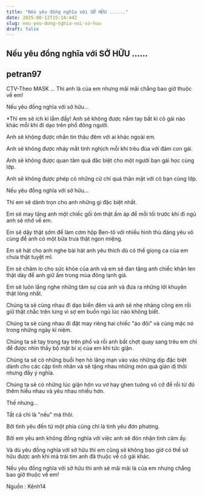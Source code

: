 ```yaml
---
title: "Nếu yêu đồng nghĩa với SỞ HỮU ......"
date: 2025-06-12T15:14:44Z
slug: neu-yeu-dong-nghia-voi-so-huu
draft: false
---
```


## Nếu yêu đồng nghĩa với SỞ HỮU ......

## petran97

CTV-Theo MASK 
... Thì anh là của em nhưng mãi mãi chẳng bao giờ thuộc về em! 
 
Nếu yêu đồng nghĩa với sở hữu... 
 
*Thì em sẽ ích kỉ lắm đấy!
Anh sẽ không được nắm tay bất kì cô gái nào khác mỗi khi đi dạo trên phố đông người.
 
Anh sẽ không được nhắn tin thâu đêm với ai khác ngoài em.
 
Anh sẽ không được nháy mắt tinh nghịch mỗi khi trêu đùa với đám con gái.
 
Anh sẽ không được quan tâm quá đăc biệt cho một người bạn gái học cùng lớp.
 
Anh sẽ không được phép có những cử chỉ quá thân mật với cô bạn cùng lớp.
 
Nếu yêu đồng nghĩa với sở hữu...
 
Thì em sẽ dành trọn cho anh những gì đặc biệt nhất.
 
Em sẽ may tặng anh một chiếc gối ôm thật ấm áp để mỗi tối trước khi đi ngủ anh sẽ nhớ về em.
 
Em sẽ dậy thật sớm để làm cơm hộp Ben-tô với nhiều hình thù đáng yêu vô cùng để anh có một bữa trưa thật ngon
miệng.
 
Em sẽ hát cho anh nghe bài hát anh yêu thích dù có thể giọng ca của em chưa thật tuyệt mĩ.
 
Em sẽ chăm lo cho sức khỏe của anh và em sẽ đan tặng anh chiếc khăn len thật dày để anh giữ ấm trong mùa đông
lạnh giá.
 
Em sẽ luôn lắng nghe những tâm sự của anh và đưa ra những lời khuyên thật lòng nhất.


	
	
 
 
Chúng ta sẽ cùng nhau đi dạo biển đêm và anh sẽ nhẹ nhàng cõng em rồi giữ thật chắc trên lưng vì sợ em buồn ngủ lúc nào không biết.
 
Chúng ta sẽ cùng nhau đi đặt may riêng hai chiếc "áo đôi" và cùng mặc nó trong những ngày kỉ niệm.
 
Chúng ta sẽ tay trong tay trên phố và rồi anh bất chợt quay sang trêu em chỉ để được nhìn thầy bộ mặt bí xị của em
khi tức giận.
 
Chúng ta sẽ có những buổi hẹn hò lãng mạn vào vào những dịp đặc biệt dành cho các cặp tình nhân và sẽ tặng nhau những món quà gián dị thôi nhưng đầy ý nghĩa.
 
Chúng ta sẽ có những lúc giận hờn vu vơ hay ghen tuông vô cớ để rồi từ đó thêm hiểu nhau và yêu nhau nhiều hơn.
 
Thế nhưng…
 
Tất cả chỉ là "nếu" mà thôi.
 
Bởi tình yêu đến từ một phía cũng chỉ là tình yêu đơn phương.
 
Bởi em yêu anh không đồng nghĩa với việc anh sẽ đón nhận tình cảm ấy.
 
Và dù yêu đồng nghĩa với sở hữu thì em cũng sẽ không bao giờ có thể sở hữu được anh khi mà trái tim anh đã thuộc
về cô gái khác.
 
Nếu yêu đồng nghĩa với sở hữu thì anh sẽ mãi mãi là của em nhưng chẳng bao giờ thuộc về em!
 
Nguồn : Kênh14
